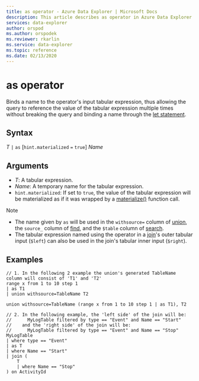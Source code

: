 ```yaml
---
title: as operator - Azure Data Explorer | Microsoft Docs
description: This article describes as operator in Azure Data Explorer.
services: data-explorer
author: orspod
ms.author: orspodek
ms.reviewer: rkarlin
ms.service: data-explorer
ms.topic: reference
ms.date: 02/13/2020
---
```

# as operator

Binds a name to the operator's input tabular expression, thus allowing the query
to reference the value of the tabular expression multiple times without breaking
the query and binding a name through the [let statement](letstatement.md).

## Syntax

*T* `|` `as` [`hint.materialized` `=` `true`] *Name*

## Arguments

* *T*: A tabular expression.
* *Name*: A temporary name for the tabular expression.
* `hint.materialized`: If set to `true`, the value of the tabular expression will be
  materialized as if it was wrapped by a [materialize()](./materializefunction.md) function
  call.

> [!NOTE]
> * The name given by `as` will be used in the `withsource=` column of [union](./unionoperator.md), the `source_` column of [find](./findoperator.md), and the `$table` column of [search](./searchoperator.md).
> * The tabular expression named using the operator in a [join](./joinoperator.md)'s outer tabular input (`$left`) can also be used in the join's tabular inner input (`$right`).

## Examples

```kusto
// 1. In the following 2 example the union's generated TableName column will consist of 'T1' and 'T2'
range x from 1 to 10 step 1 
| as T1 
| union withsource=TableName T2

union withsource=TableName (range x from 1 to 10 step 1 | as T1), T2

// 2. In the following example, the 'left side' of the join will be: 
//      MyLogTable filtered by type == "Event" and Name == "Start"
//    and the 'right side' of the join will be: 
//      MyLogTable filtered by type == "Event" and Name == "Stop"
MyLogTable  
| where type == "Event"
| as T
| where Name == "Start"
| join (
    T
    | where Name == "Stop"
) on ActivityId
```